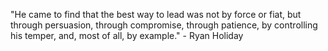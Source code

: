 "He came to find that the best way to lead was not by force or fiat, but through persuasion, through compromise, through patience, by controlling his temper, and, most of all, by example." - Ryan Holiday

